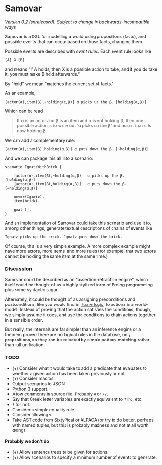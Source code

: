 Samovar
=======

*Version 0.2 (unreleased).  Subject to change in backwards-incompatible ways.*

Samovar is a DSL for modelling a world using propositions (facts), and possible
events that can occur based on those facts, changing them.

Possible events are described with _event rules_.  Each event rule looks like

    [A] X [B]

and means "If A holds, then X is a possible action to take, and if you do take it,
you must make B hold afterwards."

By "hold" we mean "matches the current set of facts."

As an example,

    [actor(α),item(β),~holding(α,β)] α picks up the β. [holding(α,β)]

Which can be read

>   If α is an actor and β is an item and α is not holding β, then one possible
>   action is to write out 'α picks up the β' and assert that α is now holding β.

We can add a complementary rule:

    [actor(α),item(β),holding(α,β)] α puts down the β. [~holding(α,β)]

And we can package this all into a scenario:

    scenario IgnatzWithBrick {
      
        [actor(α),item(β),~holding(α,β)]  α picks up the β.   [holding(α,β)]
        [actor(α),item(β),holding(α,β)]   α puts down the β.  [~holding(α,β)]
    
        actor(Ignatz).
        item(brick).
    
        goal [].
    }

And an implementation of Samovar could take this scenario and use it to,
among other things, generate textual descriptions of chains of events like

    Ignatz picks up the brick. Ignatz puts down the brick.

Of course, this is a very simple example.  A more complex example might have
more actors, more items, and more rules (for example, that two actors cannot
be holding the same item at the same time.)

### Discussion

Samovar could be described as an "assertion-retraction engine", which itself could
be thought of as a highly stylized form of Prolog programming plus some syntactic
sugar.

Alternately, it could be thought of as assigning preconditions and postconditions,
like you would find in [Hoare logic][], to actions in a world-model.  Instead of
proving that the action satisfies the conditions, though, we simply assume it
does, and use the conditions to chain actions together in a sensible order.

But really, the internals are far simpler than an inference engine or a theorem
prover: there are no logical rules in the database, only propositions, so
they can be selected by simple pattern-matching rather than full unification.

[Hoare logic]: https://en.wikipedia.org/wiki/Hoare_logic

### TODO

*   (+) Consider what it would take to add a predicate that evaluates to whether
    a given action has been taken previously or not.
*   (+) Consider macros.
*   Output scenarios to JSON.
*   Python 3 support.
*   Allow comments in source file.  Probably `#` or `//`.
*   Say that Greek letter variables are exactly equivalent to `?rho`, etc.
*   `!` for not.
*   Consider a simple equality rule.
*   Consider allowing `∨`.
*   Take AST code from SixtyPical or ALPACA (or try to do better, perhaps with
    named tuples, but this is probably madness and not at all worth doing)

#### Probably we don't do

*   (+) Allow sentence trees to be given for actions.
*   (+) Allow scenarios to specify a minimum number of events to generate.
